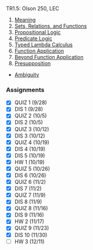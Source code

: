 TR1.5: Olson 250, LEC
1. [Meaning](../Notes/Meaning.md)
2. [Sets, Relations, and Functions](../Notes/Sets,%20Relations,%20and%20Functions.md)
3. [Propositional Logic](../Notes/Propositional%20Logic.md)
4. [Predicate Logic](../Notes/Predicate%20Logic.md)
5. [Typed Lambda Calculus](../Notes/Typed%20Lambda%20Calculus.md)
6. [Function Application](../Notes/Function%20Application.md)
7. [Beyond Function Application](../Notes/Beyond%20Function%20Application.md)
8. [Presupposition](../Notes/Presupposition.md)
- [Ambiguity](../Notes/Ambiguity.md)
### Assignments
- [x] QUIZ 1 (9/28)
- [x] DIS 1 (9/28)
- [x] QUIZ 2 (10/5)
- [x] DIS 2 (10/5)
- [x] QUIZ 3 (10/12)
- [x] DIS 3 (10/12)
- [x] QUIZ 4 (10/19)
- [x] DIS 4 (10/19)
- [x] DIS 5 (10/19)
- [x] HW 1 (10/19)
- [x] QUIZ 5 (10/26)
- [x] DIS 6 (10/26)
- [x] QUIZ 6 (11/2)
- [x] DIS 7 (11/2)
- [x] QUIZ 7 (11/9)
- [x] DIS 8 (11/9)
- [x] QUIZ 8 (11/16)
- [x] DIS 9 (11/16)
- [x] HW 2 (11/17)
- [x] QUIZ 9 (11/23)
- [x] DIS 10 (11/30)
- [ ] HW 3 (12/11)